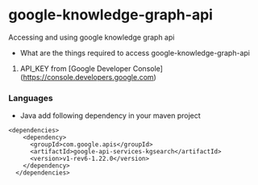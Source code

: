# google-knowledge-graph-api
Accessing and using google knowledge graph api


* What are the things required to access google-knowledge-graph-api
 1. API_KEY from [Google Developer Console] (https://console.developers.google.com)

### Languages
- Java add following dependency in your maven project
```Maven
<dependencies>
    <dependency>
      <groupId>com.google.apis</groupId>
      <artifactId>google-api-services-kgsearch</artifactId>
      <version>v1-rev6-1.22.0</version>
    </dependency>
  </dependencies>
 ``` 
